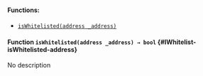 

#### Functions:
- [`isWhitelisted(address _address)`](#IWhitelist-isWhitelisted-address)


#### Function `isWhitelisted(address _address) → bool` {#IWhitelist-isWhitelisted-address}
No description


